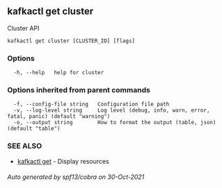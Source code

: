 ## kafkactl get cluster

Cluster API

```
kafkactl get cluster [CLUSTER_ID] [flags]
```

### Options

```
  -h, --help   help for cluster
```

### Options inherited from parent commands

```
  -f, --config-file string   Configuration file path
  -v, --log-level string     Log level (debug, info, warn, error, fatal, panic) (default "warning")
  -o, --output string        How to format the output (table, json) (default "table")
```

### SEE ALSO

* [kafkactl get](kafkactl_get.md)	 - Display resources

###### Auto generated by spf13/cobra on 30-Oct-2021
